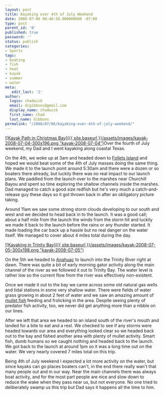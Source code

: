 ```yaml
---
layout: post
title: Kayaking over 4th of July Weekend
date: 2008-07-06 08:48:58.000000000 -07:00
type: post
parent_id: '0'
published: true
password: ''
status: publish
categories:
- Sports
tags:
- boating
- fish
- heat
- kayak
- summer
- water
meta:
  _edit_last: '2'
author:
  login: chadwick
  email: dcgibbons@gmail.com
  display_name: chadwick
  first_name: Chad
  last_name: Gibbons
permalink: "/2008/07/06/kayaking-over-4th-of-july-weekend/"
---
```

[![Kayak Path in Christmas Bay]({{ site.baseurl }}/assets/images/kayak-2008-07-04-300x196.png "kayak-2008-07-04")](http://chadgibbons.com/wp-content/uploads/2008/07/kayak-2008-07-04.png)Over the fourth of July weekend, my Dad and I went kayaking along coastal Texas.

On the 4th, we woke up at 3am and headed down to [Follets Island](http://www.tshaonline.org/handbook/online/articles/FF/rrf1.html "Follets Island, Texas") and hoped we would beat some of the 4th of July masses doing the same thing. We made it to the launch point around 5:30am and there were a dozen or so boaters there already, but luckily there was no real impact to our launch plans. We paddled from the launch over to the marshes near Churchill Bayou and spent so time exploring the shallow channels inside the marshes. Dad managed to catch a good size redfish but he's very much a catch-and-release guy these days so it got thrown back in after an obligatory picture taking.

Around 11am we saw some strong storm clouds developing to our south and west and we decided to head back in to the launch. It was a good call; about a half mile from the launch the winds from the storm hit and luckily we made it back to the launch before the rains or any thunder started. It made loading the car back up a hassle but no real danger on the water itself. We managed to cover about 4 miles total during the day.

[![Kayaking in Trinity Bay]({{ site.baseurl }}/assets/images/kayak-2008-07-05-300x198.png "kayak-2008-07-05")](http://chadgibbons.com/wp-content/uploads/2008/07/kayak-2008-07-05.png)

On the 5th we headed to [Anahuac](http://www.tshaonline.org/handbook/online/articles/AA/hja8.html "Anahuac, TX") to launch into the Trinity River right at dawn. There was quite a bit of early morning gator activity along the main channel of the river as we followed it out to Trinity Bay. The water level is rather low so the current flow from the river was effectively non-existent.

Once we made it out to the bay we came across some old natural gas wells and tidal stations in some very shallow water. There were fields of water grass growing in about 2 feet of water and we saw an amazing amount of [mullet fish](http://en.wikipedia.org/wiki/Mullet_(fish) "Mullet Fish") feeding and frolicking in the area. Despite seeing plenty of predator fish activity, too, we never did get anything more than a nibble on our lines.

After we left that area we headed to an island south of the river's mouth and landed for a bite to eat and a rest. We checked to see if any storms were headed towards our area and everything looked clear so we headed back out to the bay and fished another area with plenty of mullet activity. Smart fish, dumb humans so we caught nothing and headed back to the launch. We got back to the launch at around 1pm so it was a long time out on the water. We very nearly covered 7 miles total on this trip.

Being 4th of July weekend I expected a lot more activity on the water, but since kayaks can go places boaters can't, in the end there really wan't that many people out and in our way. Near the main channels there was always boat activity, and for the most part people are nice and slow down to reduce the wake when they pass near us, but not everyone. No one tried to deliberately swamp us this trip but Dad says it happens all the time to him.


